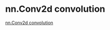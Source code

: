 # nn.Conv2d convolution
[nn.Conv2d convolution](https://aiwithcloud.com/2022/09/19/nn-conv2d_convolution/)